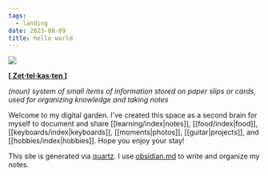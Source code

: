 ```yaml
---
tags:
  - landing
date: 2023-08-09
title: hello world
---
```


![](https://res.cloudinary.com/drwjkxxud/image/upload/v1722396606/the_simpsons_background_by_katrishasunny_dfsjtof-pre_m2toqv.jpg)

**\[[ Zet‧tel‧kas‧ten ](https://zettelkasten.de/)\]**

*(noun) system of small items of information stored on paper slips or cards, used for organizing knowledge and taking notes*

Welcome to my digital garden. I've created this space as a second brain for myself to document and share [[learning/index|notes]], [[food/index|food]], [[keyboards/index|keyboards]], [[moments|photos]], [[guitar|projects]], and [[hobbies/index|hobbies]]. Hope you enjoy your stay!

This site is generated via [quartz](https://quartz.jzhao.xyz). I use [obsidian.md](https://obsidian.md) to write and organize my notes.
